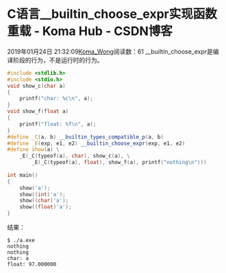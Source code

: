 # C语言__builtin_choose_expr实现函数重载 - Koma Hub - CSDN博客
2019年01月24日 21:32:09[Koma_Wong](https://me.csdn.net/Rong_Toa)阅读数：61
__builtin_choose_expr是编译阶段的行为，不是运行时的行为。
```cpp
#include <stdlib.h>
#include <stdio.h>
void show_c(char a)
{
    printf("char: %c\n", a);
}
void show_f(float a)
{
    printf("float: %f\n", a);
}
#define _C(a, b) __builtin_types_compatible_p(a, b)
#define _E(exp, e1, e2) __builtin_choose_expr(exp, e1, e2)
#define show(a) \
    _E(_C(typeof(a), char), show_c(a), \
        _E(_C(typeof(a), float), show_f(a), printf("nothing\n")))
    
int main()
{
    show('a');
    show((int)'a');
    show((char)'a');
    show((float)'a');
}
```
结果：
```
$ ./a.exe
nothing
nothing
char: a
float: 97.000000
```
